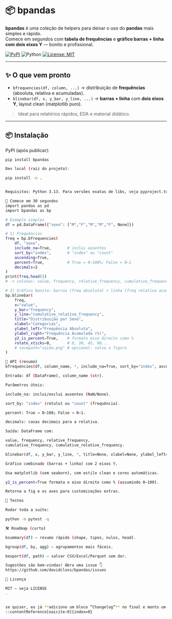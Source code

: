 # 📦 bpandas

**bpandas** é uma coleção de helpers para deixar o uso do **pandas** mais simples e rápido.  
Comece em segundos com **tabela de frequências** e **gráfico barras + linha com dois eixos Y** — bonito e profissional.

<p align="left">
  <a href="https://pypi.org/project/bpandas/"><img alt="PyPI" src="https://img.shields.io/pypi/v/bpandas.svg"></a>
  <img alt="Python" src="https://img.shields.io/badge/python-3.13-3776AB">
  <a href="LICENSE"><img alt="License: MIT" src="https://img.shields.io/badge/License-MIT-green.svg"></a>
</p>

---

## ✨ O que vem pronto

- `bfrequencies(df, column, ...)` → distribuição de **frequências** (absoluta, relativa e acumuladas).
- `blinebar(df, x, y_bar, y_line, ...)` → **barras + linha** com **dois eixos Y**, layout clean (matplotlib puro).

> Ideal para relatórios rápidos, EDA e material didático.

---

## 📦 Instalação

PyPI (após publicar):
```bash
pip install bpandas

Dev local (raiz do projeto):

pip install -e .


Requisitos: Python 3.13. Para versões exatas de libs, veja pyproject.toml.

🚀 Comece em 30 segundos
import pandas as pd
import bpandas as bp

# Exemplo simples
df = pd.DataFrame({"sexo": ["M","F","M","M","F", None]})

# 1) Frequências
freq = bp.bfrequencies(
    df, "sexo",
    include_na=True,       # inclui ausentes
    sort_by="index",       # "index" ou "count"
    ascending=True,
    percent=True,          # True = 0–100%; False = 0–1
    decimals=2
)
print(freq.head())
# -> colunas: value, frequency, relative_frequency, cumulative_frequency, cumulative_relative_frequency

# 2) Gráfico bonito: barras (freq absoluta) + linha (freq relativa acumulada)
bp.blinebar(
    freq,
    x="value",
    y_bar="frequency",
    y_line="cumulative_relative_frequency",
    title="Distribuição por Sexo",
    xlabel="Categorias",
    ylabel_left="Frequência Absoluta",
    ylabel_right="Frequência Acumulada (%)",
    y2_is_percent=True,    # formata eixo direito como %
    rotate_xticks=0,       # 0, 30, 45, 90...
    # savepath="saida.png" # opcional: salva a figura
)

🧠 API (resumo)
bfrequencies(df, column_name, *, include_na=True, sort_by="index", ascending=True, percent=True, decimals=2) -> pd.DataFrame

Entrada: df (DataFrame), column_name (str).

Parâmetros úteis:

include_na: inclui/exclui ausentes (NaN/None).

sort_by: "index" (rótulo) ou "count" (frequência).

percent: True → 0–100; False → 0–1.

decimals: casas decimais para a relativa.

Saída: DataFrame com:

value, frequency, relative_frequency,
cumulative_frequency, cumulative_relative_frequency.

blinebar(df, x, y_bar, y_line, *, title=None, xlabel=None, ylabel_left="Frequência Absoluta", ylabel_right="Frequência Acumulada (%)", y2_is_percent=True, figsize=(10,6), bar_width=0.65, color_bar=None, color_line=None, rotate_xticks=0, grid=True, savepath=None, show=True) -> (fig, ax, ax2)

Gráfico combinado (barras + linha) com 2 eixos Y.

Usa matplotlib (sem seaborn), com estilo clean e cores automáticas.

y2_is_percent=True formata o eixo direito como % (assumindo 0–100).

Retorna a fig e os axes para customizações extras.

🧪 Testes

Rodar toda a suíte:

python -m pytest -q

🛠 Roadmap (curto)

bsummary(df) — resumo rápido (shape, tipos, nulos, head).

bgroup(df, by, agg) — agrupamentos mais fáceis.

bexport(df, path) — salvar CSV/Excel/Parquet sem dor.

Sugestões são bem-vindas! Abra uma issue 👇
https://github.com/davidcloss/bpandas/issues

📄 Licença

MIT — veja LICENSE
.


se quiser, eu já **adiciono um bloco “Changelog”** no final e monto um `CHANGELOG.md` separado com as entradas dos releases que você fez (incluindo a adição do `bgraphics`).
::contentReference[oaicite:0]{index=0}
